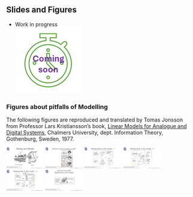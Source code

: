 ## Slides and Figures

* Work in progress  
![work in progress](../../images/comingSoon.png "work in progress")

### Figures about pitfalls of Modelling
The following figures are reproduced and translated by Tomas Jonsson from Professor Lars Kristiansson’s book,
[Linear Models for Analogue and Digital Systems](https://libris.kb.se/bib/493687),
Chalmers University, dept. Information Theory, Gothenburg, Sweden, 1977.

[<img src="RealityAndModel.png" alt="Reality and Model" width="100">](RealityAndModel.png)
[<img src="CorrectModel.png" alt="Whose model of reality is real?" width="100">](CorrectModel.png)
[<img src="Relationship1.png" alt="Relationship to the Model - 1" width="100">](Relationship1.png)
[<img src="Relationship2.png" alt="Relationship to the Model - 2" width="100">](Relationship2.png)
[<img src="Relationship3.png" alt="Relationship to the Model - 3" width="100">](Relationship3.png)
[<img src="Relationship4.png" alt="Last but not Least: Relationship with models" width="100">](Relationship4.png)
